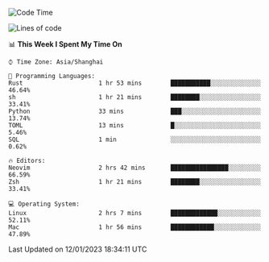 <!--START_SECTION:waka-->
![Code Time](http://img.shields.io/badge/Code%20Time-1%2C109%20hrs%201%20min-blue)

![Lines of code](https://img.shields.io/badge/From%20Hello%20World%20I%27ve%20Written-24%20Thousand%20lines%20of%20code-blue)

📊 **This Week I Spent My Time On** 

```text
⌚︎ Time Zone: Asia/Shanghai

💬 Programming Languages: 
Rust                     1 hr 53 mins        ███████████░░░░░░░░░░░░░░   46.64% 
sh                       1 hr 21 mins        ████████░░░░░░░░░░░░░░░░░   33.41% 
Python                   33 mins             ███░░░░░░░░░░░░░░░░░░░░░░   13.74% 
TOML                     13 mins             █░░░░░░░░░░░░░░░░░░░░░░░░   5.46% 
SQL                      1 min               ░░░░░░░░░░░░░░░░░░░░░░░░░   0.62%

🔥 Editors: 
Neovim                   2 hrs 42 mins       ████████████████░░░░░░░░░   66.59% 
Zsh                      1 hr 21 mins        ████████░░░░░░░░░░░░░░░░░   33.41%

💻 Operating System: 
Linux                    2 hrs 7 mins        █████████████░░░░░░░░░░░░   52.11% 
Mac                      1 hr 56 mins        ████████████░░░░░░░░░░░░░   47.89%

```


 Last Updated on 12/01/2023 18:34:11 UTC
<!--END_SECTION:waka-->
